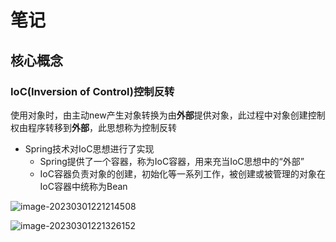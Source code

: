 # 笔记

## 核心概念

### IoC(Inversion of Control)控制反转

使用对象时，由主动new产生对象转换为由**外部**提供对象，此过程中对象创建控制权由程序转移到**外部**，此思想称为控制反转

- Spring技术对IoC思想进行了实现
  - Spring提供了一个容器，称为IoC容器，用来充当IoC思想中的“外部”
  - IoC容器负责对象的创建，初始化等一系列工作，被创建或被管理的对象在IoC容器中统称为Bean

![image-20230301221214508](http://kiyotakawang.oss-cn-hangzhou.aliyuncs.com/img/image-20230301221214508.png)

![image-20230301221326152](http://kiyotakawang.oss-cn-hangzhou.aliyuncs.com/img/image-20230301221326152.png)